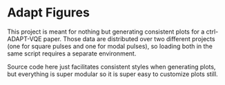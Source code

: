 # Adapt Figures

This project is meant for nothing but generating consistent plots for a ctrl-ADAPT-VQE paper.
Those data are distributed over two different projects (one for square pulses and one for modal pulses),
    so loading both in the same script requires a separate environment.

Source code here just facilitates consistent styles when generating plots,
    but everything is super modular so it is super easy to customize plots still.